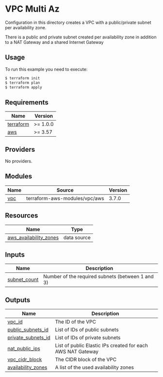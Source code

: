 # VPC Multi Az

Configuration in this directory creates a VPC with a public/private subnet per availability zone.

There is a public and private subnet created per availability zone in addition to a NAT Gateway and a shared Internet Gateway

## Usage

To run this example you need to execute:

```bash
$ terraform init
$ terraform plan
$ terraform apply
```

## Requirements

| Name | Version |
|------|---------|
| <a name="requirement_terraform"></a> [terraform](#requirement\_terraform) | >= 1.0.0 |
| <a name="requirement_aws"></a> [aws](#requirement\_aws) | >= 3.57 |

## Providers

No providers.

## Modules

| Name | Source | Version |
|------|--------|---------|
| <a name="module_vpc"></a> [vpc](https://registry.terraform.io/modules/terraform-aws-modules/vpc/aws/latest) | terraform-aws-modules/vpc/aws | 3.7.0 |

## Resources

| Name | Type |
|------|------|
| [aws_availability_zones](https://registry.terraform.io/providers/hashicorp/aws/latest/docs/data-sources/availability_zones) | data source |

## Inputs

| Name | Description |
|------|-------------|
| <a name="subnet_count"></a> [subnet\_count](#output\_subnet\_count) | Number of the required subnets (between 1 and 3) |

## Outputs

| Name | Description |
|------|-------------|
| <a name="vpc_id"></a> [vpc\_id](#output\_vpc\_id) | The ID of the VPC |
| <a name="public_subnets_id"></a> [public\_subnets\_id](#output\_public\_subnets) | List of IDs of public subnets |
| <a name="private_subnets_id"></a> [private\_subnets\_id](#output\_private\_subnets) | List of IDs of private subnets |
| <a name="nat_public_ips"></a> [nat\_public\_ips](#output\_nat\_public\_ips) | List of public Elastic IPs created for each AWS NAT Gateway |
| <a name="vpc_cidr_block"></a> [vpc\_cidr\_block](#output\_vpc\_cidr\_block) | The CIDR block of the VPC |
| <a name="availability_zones"></a> [availability\_zones](#output\_azs) | A list of the used availability zones |
